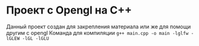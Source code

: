 # Проект с Opengl на C++
Данный проект создан для закрепления материала или же для помощи другим с opengl
Команда для компиляции ```g++ main.cpp -o main -lglfw -lGLEW -lGL -lGLU```
